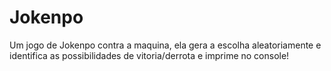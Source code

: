 # Jokenpo

Um jogo de Jokenpo contra a maquina, ela gera a escolha aleatoriamente e identifica as possibilidades de vitoria/derrota e imprime no console!
